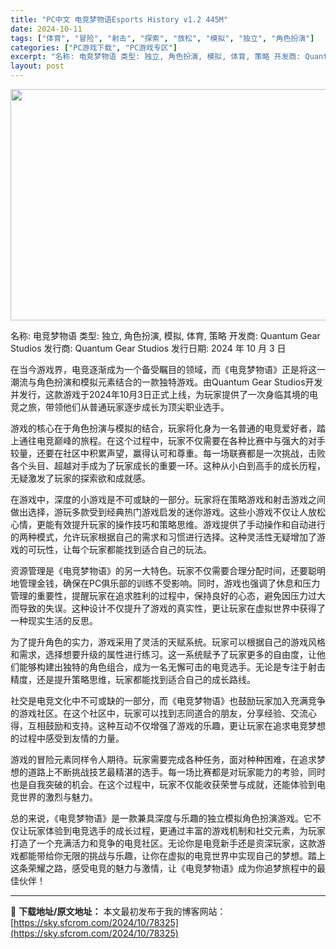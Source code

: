 ```yaml
---
title: "PC中文 电竞梦物语Esports History v1.2 445M"
date: 2024-10-11
tags: ["体育", "冒险", "射击", "探索", "放松", "模拟", "独立", "角色扮演"]
categories: ["PC游戏下载", "PC游戏专区"]
excerpt: "名称: 电竞梦物语 类型: 独立, 角色扮演, 模拟, 体育, 策略 开发商: Quantum Gear Studios 发行商: Quantum Gear Studios 发行日期: 2024 年 10 月 3 日 在当今游戏界，电竞逐渐成为一个备受瞩目的领域，而《电竞梦物语》正是将这一潮流与角色&hellip;"
layout: post
---
```


<img class="aligncenter size-full wp-image-78326" src="https://sky.sfcrom.com/wp-content/uploads/2024/10/2024101102380323.webp" alt="" width="660" height="370" />

名称: 电竞梦物语
类型: 独立, 角色扮演, 模拟, 体育, 策略
开发商: Quantum Gear Studios
发行商: Quantum Gear Studios
发行日期: 2024 年 10 月 3 日

在当今游戏界，电竞逐渐成为一个备受瞩目的领域，而《电竞梦物语》正是将这一潮流与角色扮演和模拟元素结合的一款独特游戏。由Quantum Gear Studios开发并发行，这款游戏于2024年10月3日正式上线，为玩家提供了一次身临其境的电竞之旅，带领他们从普通玩家逐步成长为顶尖职业选手。

游戏的核心在于角色扮演与模拟的结合，玩家将化身为一名普通的电竞爱好者，踏上通往电竞巅峰的旅程。在这个过程中，玩家不仅需要在各种比赛中与强大的对手较量，还要在社区中积累声望，赢得认可和尊重。每一场联赛都是一次挑战，击败各个头目、超越对手成为了玩家成长的重要一环。这种从小白到高手的成长历程，无疑激发了玩家的探索欲和成就感。

在游戏中，深度的小游戏是不可或缺的一部分。玩家将在策略游戏和射击游戏之间做出选择，游玩多款受到经典热门游戏启发的迷你游戏。这些小游戏不仅让人放松心情，更能有效提升玩家的操作技巧和策略思维。游戏提供了手动操作和自动进行的两种模式，允许玩家根据自己的需求和习惯进行选择。这种灵活性无疑增加了游戏的可玩性，让每个玩家都能找到适合自己的玩法。

资源管理是《电竞梦物语》的另一大特色。玩家不仅需要合理分配时间，还要聪明地管理金钱，确保在PC俱乐部的训练不受影响。同时，游戏也强调了休息和压力管理的重要性，提醒玩家在追求胜利的过程中，保持良好的心态，避免因压力过大而导致的失误。这种设计不仅提升了游戏的真实性，更让玩家在虚拟世界中获得了一种现实生活的反思。

为了提升角色的实力，游戏采用了灵活的天赋系统。玩家可以根据自己的游戏风格和需求，选择想要升级的属性进行练习。这一系统赋予了玩家更多的自由度，让他们能够构建出独特的角色组合，成为一名无懈可击的电竞选手。无论是专注于射击精度，还是提升策略思维，玩家都能找到适合自己的成长路线。

社交是电竞文化中不可或缺的一部分，而《电竞梦物语》也鼓励玩家加入充满竞争的游戏社区。在这个社区中，玩家可以找到志同道合的朋友，分享经验、交流心得，互相鼓励和支持。这种互动不仅增强了游戏的乐趣，更让玩家在追求电竞梦想的过程中感受到友情的力量。

游戏的冒险元素同样令人期待。玩家需要完成各种任务，面对种种困难，在追求梦想的道路上不断挑战技艺最精湛的选手。每一场比赛都是对玩家能力的考验，同时也是自我突破的机会。在这个过程中，玩家不仅能收获荣誉与成就，还能体验到电竞世界的激烈与魅力。

总的来说，《电竞梦物语》是一款兼具深度与乐趣的独立模拟角色扮演游戏。它不仅让玩家体验到电竞选手的成长过程，更通过丰富的游戏机制和社交元素，为玩家打造了一个充满活力和竞争的电竞社区。无论你是电竞新手还是资深玩家，这款游戏都能带给你无限的挑战与乐趣，让你在虚拟的电竞世界中实现自己的梦想。踏上这条荣耀之路，感受电竞的魅力与激情，让《电竞梦物语》成为你追梦旅程中的最佳伙伴！

---
📖 **下载地址/原文地址：** 本文最初发布于我的博客网站：[https://sky.sfcrom.com/2024/10/78325](https://sky.sfcrom.com/2024/10/78325)
